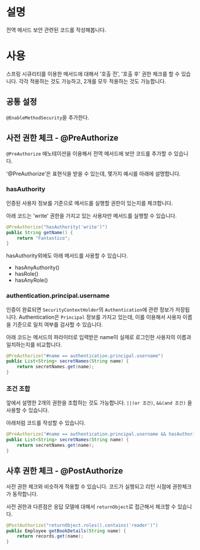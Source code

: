 # 설명
전역 메서드 보안 관련된 코드를 작성해봅니다. 

# 사용
스프링 시큐리티를 이용한 메서드에 대해서 '호출 전', '호출 후' 권한 체크를 할 수 있습니다. 각각 적용하는 것도 가능하고, 2개를 모두 적용하는 것도 가능합니다. 

## 공통 설정
`@EnableMethodSecurity`을 추가한다. 

## 사전 권한 체크 - @PreAuthorize
`@PreAuthorize` 애노테이션을 이용해서 전역 메서드에 보안 코드를 추가할 수 있습니다. 

'@PreAuthorize'은 표현식을 받을 수 있는데, 몇가지 예시를 아래에 설명합니다. 

### hasAuthority
인증된 사용자 정보를 기준으로 메서드를 실행할 권한이 있는지를 체크합니다. 

아래 코드는 'write' 권한을 가지고 있는 사용자만 메서드를 실행할 수 있습니다. 
```java
@PreAuthorize("hasAuthority('write')")
public String getName() {
    return "Fantastico";
}
```

hasAuthority외에도 아래 메서드를 사용할 수 있습니다. 
- hasAnyAuthority()
- hasRole()
- hasAnyRole()

### authentication.principal.username
인증이 완료되면 `SecurityContextHolder`의 `Authentication`에 관련 정보가 저장됩니다. Authentication은 `Principal` 정보를 가지고 있는데, 이를 이용해서 사용자 이름을 기준으로 일치 여부를 검사할 수 있습니다. 

아래 코드는 메서드의 파라미터로 입력받은 name이 실제로 로그인한 사용자의 이름과 일치하는지를 비교합니다. 
```java
@PreAuthorize("#name == authentication.principal.username")
public List<String> secretNames(String name) {
    return secretNames.get(name);
}
```

### 조건 조합
앞에서 설명한 2개의 권한을 조합하는 것도 가능합니다. `||(or 조건)`, `&&(and 조건)` 을 사용할 수 있습니다. 

아래처럼 코드를 작성할 수 있습니다. 
```java
@PreAuthorize("#name == authentication.principal.username && hasAuthority('write')")
public List<String> secretNames(String name) {
    return secretNames.get(name);
}
```

## 사후 권한 체크 - @PostAuthorize
사전 권한 체크와 비슷하게 적용할 수 있습니다. 코드가 실행되고 리턴 시점에 권한체크가 동작합니다. 

사전 권한과 다른점은 응답 모델에 대해서 `returnObject`로 접근해서 체크할 수 있습니다. 
```java
@PostAuthorize("returnObject.roles().contains('reader')")
public Employee getBookDetails(String name) {
    return records.get(name);
}
```
